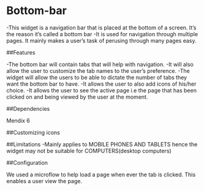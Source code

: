 # Bottom-bar
-This widget is a navigation bar that is placed at the bottom of a screen. It’s  the reason it’s called a bottom bar
-It is used for navigation through multiple pages. It mainly makes a user’s task of perusing through many pages easy.


##Features
 
-The bottom bar will contain tabs that will help with navigation.
-It will also allow the user to customize the tab names to the user’s preference.
-The widget will allow the users to be able to dictate the number of tabs they want 
the bottom bar to have.
-It allows the user to also add icons of his/her choice.
-It allows  the user to see the active page i.e the page that  has been clicked on and being viewed 
by the user at the moment.


##Dependencies

Mendix 6

##Customizing icons


##Limitations
-Mainly applies to MOBILE PHONES AND TABLETS  hence the widget may  not be suitable for COMPUTERS(desktop computers)



##Configuration
 
 We used a microflow to help load a page when ever the tab is clicked. This enables a user view the page.






